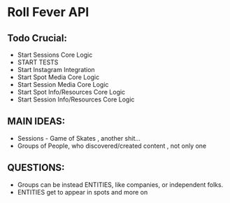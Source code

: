 Roll Fever API
===============================

## Todo Crucial:

* Start Sessions Core Logic
* START TESTS
* Start Instagram Integration
* Start Spot Media Core Logic
* Start Session Media Core Logic
* Start Spot Info/Resources Core Logic
* Start Session Info/Resources Core Logic

## MAIN IDEAS:

* Sessions - Game of Skates , another shit...
* Groups of People, who discovered/created content , not only one

## QUESTIONS:

* Groups can be instead ENTITIES, like companies, or independent folks.
* ENTITIES get to appear in spots and more on
